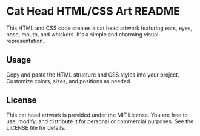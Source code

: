 # Cat Head HTML/CSS Art README

This HTML and CSS code creates a cat head artwork featuring ears, eyes, nose, mouth, and whiskers. It's a simple and charming visual representation.

## Usage
Copy and paste the HTML structure and CSS styles into your project.
Customize colors, sizes, and positions as needed.
## License
This cat head artwork is provided under the MIT License. You are free to use, modify, and distribute it for personal or commercial purposes. See the LICENSE file for details.
